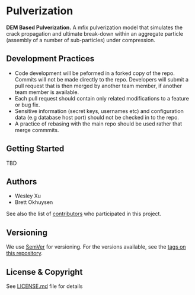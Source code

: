 # Pulverization
**DEM Based Pulverization.**
A mfix pulverization model that simulates the crack propagation and ultimate break-down within an aggregate particle (assembly of a number of sub-particles) under compression.

## Development Practices

* Code development will be peformed in a forked copy of the repo. Commits will not be 
  made directly to the repo. Developers will submit a pull request that is then merged
  by another team member, if another team member is available.
* Each pull request should contain only related modifications to a feature or bug fix.  
* Sensitive information (secret keys, usernames etc) and configuration data 
  (e.g database host port) should not be checked in to the repo.
* A practice of rebasing with the main repo should be used rather that merge commmits.

## Getting Started

TBD

## Authors

* Wesley Xu
* Brett Okhuysen

See also the list of [contributors](https://github.com/CCSI-Toolset/Pulverization/contributors) who participated in this project.

## Versioning

We use [SemVer](http://semver.org/) for versioning. For the versions available, 
see the [tags on this repository](https://github.com/Pulverization/tags). 

## License & Copyright

See [LICENSE.md](LICENSE.md) file for details
